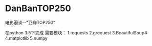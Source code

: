 # DanBanTOP250
电影漫谈--"豆瓣TOP250"

在python 3.5下完成
需要模块：
1.requests
2.grequest
3.BeautifulSoup4
4.matplotlib
5.numpy
  
